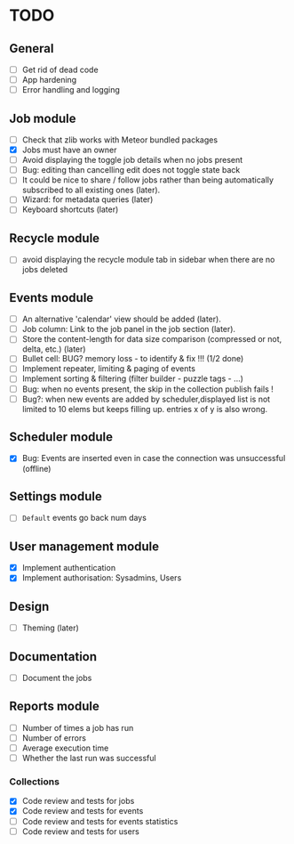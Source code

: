 # TODO

## General
- [ ] Get rid of dead code
- [ ] App hardening
- [ ] Error handling and logging

## Job module
- [ ] Check that zlib works with Meteor bundled packages
- [x] Jobs must have an owner
- [ ] Avoid displaying the toggle job details when no jobs present
- [ ] Bug: editing than cancelling edit does not toggle state back
- [ ] It could be nice to share / follow jobs rather than being automatically subscribed to all existing ones (later).
- [ ] Wizard: for metadata queries (later)
- [ ] Keyboard shortcuts (later)

## Recycle module
- [ ] avoid displaying the recycle module tab in sidebar when there are no jobs deleted

## Events module
- [ ] An alternative 'calendar' view should be added (later).
- [ ] Job column: Link to the job panel in the job section (later).
- [ ] Store the content-length for data size comparison (compressed or not, delta, etc.) (later)
- [ ] Bullet cell: BUG? memory loss - to identify & fix !!! (1/2 done)
- [ ] Implement repeater, limiting & paging of events
- [ ] Implement sorting & filtering (filter builder - puzzle tags - ...)
- [ ] Bug: when no events present, the skip in the collection publish fails !
- [ ] Bug?: when new events are added by scheduler,displayed list is not limited to 10 elems but keeps filling up. entries x of y is also wrong.

## Scheduler module
- [x] Bug: Events are inserted even in case the connection was unsuccessful (offline)

## Settings module
- [ ] ```Default``` events go back num days

## User management module
- [x] Implement authentication
- [x] Implement authorisation: Sysadmins, Users

## Design
- [ ] Theming (later)

## Documentation
- [ ] Document the jobs

## Reports module
- [ ] Number of times a job has run
- [ ] Number of errors
- [ ] Average execution time
- [ ] Whether the last run was successful

### Collections
- [x] Code review and tests for jobs
- [x] Code review and tests for events
- [ ] Code review and tests for events statistics
- [ ] Code review and tests for users
